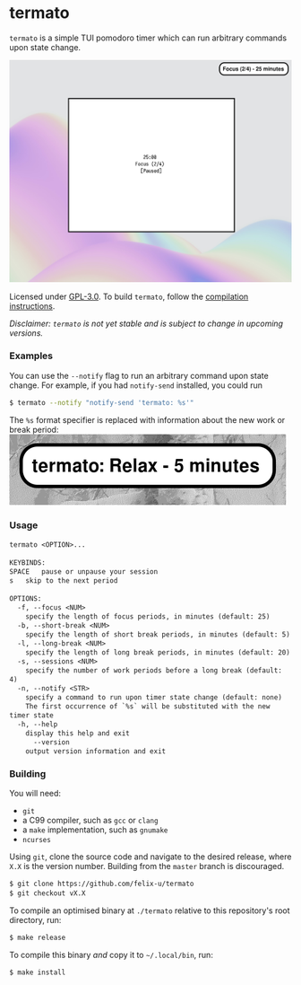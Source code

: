# termato

`termato` is a simple TUI pomodoro timer which can run arbitrary commands upon state change.

![Screenshot](./screenshot.png)

Licensed under [GPL-3.0](./LICENCE). To build `termato`, follow the [compilation instructions](#building).

*Disclaimer: `termato` is not yet stable and is subject to change in upcoming versions.*

### Examples

You can use the `--notify` flag to run an arbitrary command upon state change. For example, if you had `notify-send`
installed, you could run
```sh
$ termato --notify "notify-send 'termato: %s'"
```
The `%s` format specifier is replaced with information about the new work or break period:
![Notification screenshot](./notification_screenshot.png)


### Usage
```
termato <OPTION>...

KEYBINDS:
SPACE	pause or unpause your session
s	skip to the next period

OPTIONS:
  -f, --focus <NUM>
	specify the length of focus periods, in minutes (default: 25)
  -b, --short-break <NUM>
	specify the length of short break periods, in minutes (default: 5)
  -l, --long-break <NUM>
	specify the length of long break periods, in minutes (default: 20)
  -s, --sessions <NUM>
	specify the number of work periods before a long break (default: 4)
  -n, --notify <STR>
	specify a command to run upon timer state change (default: none)
	The first occurrence of `%s` will be substituted with the new timer state
  -h, --help
	display this help and exit
      --version
	output version information and exit
```

### Building

You will need:

- `git`
- a C99 compiler, such as `gcc` or `clang`
- a `make` implementation, such as `gnumake`
- `ncurses`

Using `git`, clone the source code and navigate to the desired release, where `X.X` is the version number. Building from
the `master` branch is discouraged.
```sh
$ git clone https://github.com/felix-u/termato
$ git checkout vX.X
```

To compile an optimised binary at `./termato` relative to this repository's root directory, run:
```sh
$ make release
```

To compile this binary *and* copy it to `~/.local/bin`, run:
```sh
$ make install
```

